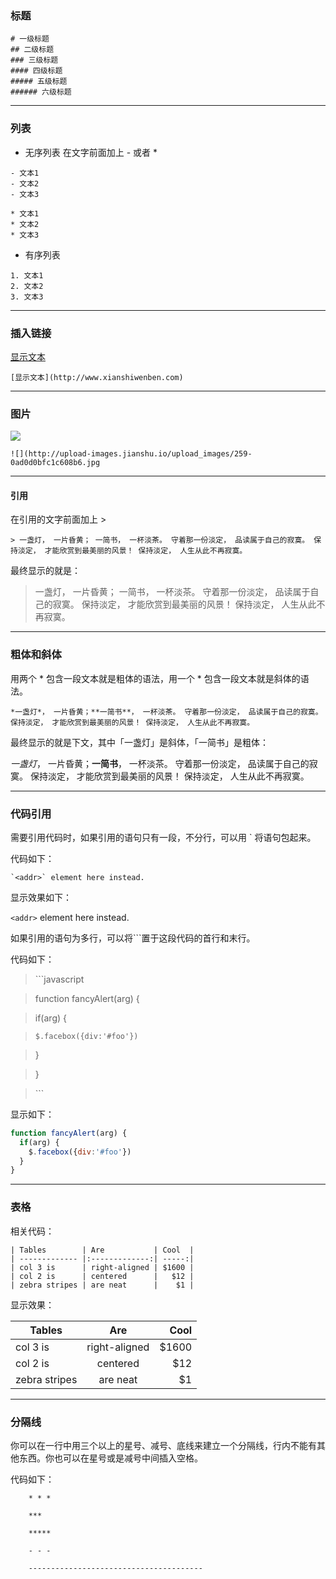 ### 标题

```
# 一级标题
## 二级标题
### 三级标题
#### 四级标题
##### 五级标题
###### 六级标题
```
---------

### 列表

* 无序列表
在文字前面加上 - 或者 *
```
- 文本1
- 文本2
- 文本3

```

```
* 文本1
* 文本2
* 文本3
```

* 有序列表
```
1. 文本1
2. 文本2
3. 文本3
```
---------

### 插入链接

[显示文本](链接地址)
```
[显示文本](http://www.xianshiwenben.com)
```

---------

### 图片

![](图片链接地址)
```
![](http://upload-images.jianshu.io/upload_images/259-0ad0d0bfc1c608b6.jpg
```
---------

#### 引用
在引用的文字前面加上 >

```
> 一盏灯， 一片昏黄； 一简书， 一杯淡茶。 守着那一份淡定， 品读属于自己的寂寞。 保持淡定， 才能欣赏到最美丽的风景！ 保持淡定， 人生从此不再寂寞。
```
最终显示的就是：
> 一盏灯， 一片昏黄； 一简书， 一杯淡茶。 守着那一份淡定， 品读属于自己的寂寞。 保持淡定， 才能欣赏到最美丽的风景！ 保持淡定， 人生从此不再寂寞。

---------

### 粗体和斜体
用两个 * 包含一段文本就是粗体的语法，用一个 * 包含一段文本就是斜体的语法。

```
*一盏灯*， 一片昏黄；**一简书**， 一杯淡茶。 守着那一份淡定， 品读属于自己的寂寞。 保持淡定， 才能欣赏到最美丽的风景！ 保持淡定， 人生从此不再寂寞。
```

最终显示的就是下文，其中「一盏灯」是斜体，「一简书」是粗体：


*一盏灯*， 一片昏黄；**一简书**， 一杯淡茶。 守着那一份淡定， 品读属于自己的寂寞。 保持淡定， 才能欣赏到最美丽的风景！ 保持淡定， 人生从此不再寂寞。


----------

### 代码引用

需要引用代码时，如果引用的语句只有一段，不分行，可以用 ` 将语句包起来。

代码如下：
```
`<addr>` element here instead.
```

显示效果如下：


`<addr>` element here instead.


如果引用的语句为多行，可以将```置于这段代码的首行和末行。


代码如下：


>

> \`\`\`javascript

> function fancyAlert(arg) {

>   if(arg) {

>     $.facebox({div:'#foo'})

>   }

> }

> \`\`\`

显示如下：


```javascript
function fancyAlert(arg) {
  if(arg) {
    $.facebox({div:'#foo'})
  }
}
```


----------

### 表格

相关代码：

```
| Tables        | Are           | Cool  |
| ------------- |:-------------:| -----:|
| col 3 is      | right-aligned | $1600 |
| col 2 is      | centered      |   $12 |
| zebra stripes | are neat      |    $1 |
```


显示效果：

| Tables        | Are           | Cool  |
| ------------- |:-------------:| -----:|
| col 3 is      | right-aligned | $1600 |
| col 2 is      | centered      |   $12 |
| zebra stripes | are neat      |    $1 |

---------


### 分隔线

你可以在一行中用三个以上的星号、减号、底线来建立一个分隔线，行内不能有其他东西。你也可以在星号或是减号中间插入空格。

代码如下：

```
    * * *

    ***

    *****

    - - -

    ---------------------------------------
```